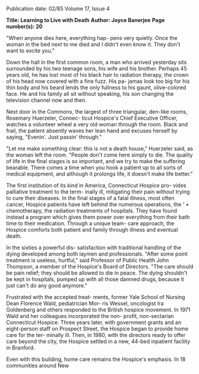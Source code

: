 Publication date: 02/85
Volume 17, Issue 4

**Title: Learning to Live with Death**
**Author: Joyce Banerjee**
**Page number(s): 20**

"When anyone dies 
here, everything hap-
pens very quietly. 
Once the woman in 
the bed next to me 
died and I didn't even 
know it. They don't 
want to excite you." 

Down the hall in the first common 
room, a man who arrived yesterday sits 
surrounded by his two teenage sons, his 
wife and his brother. Perhaps 45 years 
old, he has lost most of his black hair to 
radiation therapy, the crown of his head 
now covered with a fine fuzz. His pa-
jamas look too big for his thin body and 
his beard lends the only fullness to 
his gaunt, olive-colored face. He and 
his family all sit without speaking, his 
son changing the television channel now 
and then. 

Next door in the Commons, the 
largest of three triangular, den-like 
rooms, Rosemary Huerzeler, Connec-
ticut Hospice's Chief Executive Officer, 
watches a volunteer wheel a very old 
woman through the room. Black and 
frail, the patient absently waves her lean 
hand and excuses herself by saying, 
"Evenin'. Just passin' through." 

"Let me make something clear: this is 
not a death house," Huerzeler said, as 
the woman left the room. "People don't 
come here simply to die. The quality of 
life in the final stages is so important, 
and we try to make the suffering 
bearable. There comes a time when you 
hook a patient up to all sorts of medical 
equipment, and although it prolongs 
life, it doesn't make life better." 

The first institution of its kind in 
America, Connecticut Hospice pro-
vides palliative treatment to the term-
inally ill, mitigating their pain without 
trying to cure their diseases. In the final 
stages of a fatal illness, most often 
cancer, Hospice patients have left 
behind the numerous operations, the 
' • 
chemotherapy, the radiation treatments 
of hospitals. They have found instead a 
program which gives them power over 
everything from their bath time to their 
medication. Through a unique team-
care approach, the Hospice comforts 
both patient and family through illness 
and eventual death. 

In 
the sixties a 
powerful dis-
satisfaction with traditional handling of 
the 
dying developed among both 
laymen and professionals. "After some 
point treatment is useless, hurtful," said 
Professor of Public 
Health John 
Thompson, a member of the Hospice's 
Board of Directors. "The care should be 
pain relief; they should be allowed to die 
in peace. The dying shouldn't be kept in 
hospitals, pumped up with all those 
damned drugs, because it just can't do 
any good anymore." 

Frustrated with the accepted treat-
ments, former Yale School of Nursing 
Dean Florence Wald, pediatrician Mor-
ris Wessel, oncologist Ira Goldenberg 
and others responded to the British 
hospice movement. In 1971 Wald and 
her colleagues incorporated the non-
profit, non-sectarian Connecticut 
Hospice. Three years later, 
with 
government grants and an eight-person 
staff on Prospect Street, the Hospice 
began to provide home care for the ter-
minally ill. Then, in 1980, with the 
directors ready to offer care beyond the 
city, the Hospice settled in a new, 
44-bed inpatient facility in Branford. 

Even with this building, home care 
remains the Hospice's emphasis. In 
18 communities around 
New